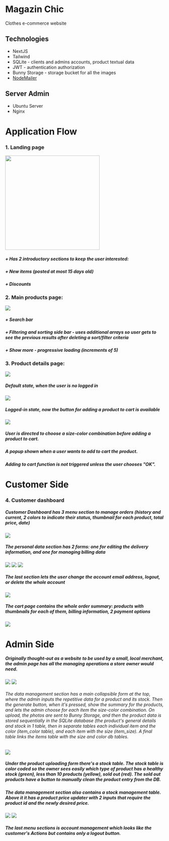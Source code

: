 # Magazin Chic
Clothes e-commerce website



## Technologies
+ NextJS
+ Tailwind
+ SQLite - clients and admins accounts, product textual data
+ JWT - authentication authorization
+ Bunny Storage - storage bucket for all the images
+ [NodeMailer](https://www.nodemailer.com)

## Server Admin
+ Ubuntu Server
+ Nginx



# Application Flow

### 1. Landing page
<img src="https://github.com/HVTom/magazin-chic/blob/main/UI/Landing.png" width="300" />

##### + Has 2 introductory sections to keep the user interested:
#####   + New items (posted at most 15 days old)
#####   + Discounts



### 2. Main products page:
<img src="https://github.com/HVTom/magazin-chic/blob/main/UI/Products.png">

##### + Search bar
##### + Filtering and sorting side bar - uses additional arrays so user gets to see the previous results after deleting a sort/filter criteria
##### + Show more - progressive loading (increments of 5)


### 3. Product details page:



<img src="https://github.com/HVTom/magazin-chic/blob/main/UI/Product_Detail.png">

##### Default state, when the user is no logged in



<img src="https://github.com/HVTom/magazin-chic/blob/main/UI/Product_Details_Logged_In.png">

##### Logged-in state, now the button for adding a product to cart is available



<img src="https://github.com/HVTom/magazin-chic/blob/main/UI/Add_To_Cart_Popup.png">

##### User is directed to choose a size-color combination before adding a product to cart.
##### A popup shown when a user wants to add to cart the product.
##### Adding to cart function is not triggered unless the user chooses "OK".



# Customer Side


### 4. Customer dashboard

##### Customer Dashboard has 3 menu section to manage orders (history and current, 2 colors to indicate their status, thumbnail for each product, total price, date)

<img src="https://github.com/HVTom/magazin-chic/blob/main/UI/Customer_Dashboard_Orders.png">


##### The personal data section has 2 forms: one for editing the delivery information, and one for managing billing data
<img src="https://github.com/HVTom/magazin-chic/blob/main/UI/Customer_Dashboard_Personal_Data.png">
<img src="https://github.com/HVTom/magazin-chic/blob/main/UI/Customer_Dashboard_Personal_Data_Delivery_Address.png">
<img src="https://github.com/HVTom/magazin-chic/blob/main/UI/Customer_Dashboard_Personal_Data_Billing_Address.png">

##### The last section lets the user change the account email address, logout, or delete the whole account

<img src="https://github.com/HVTom/magazin-chic/blob/main/UI/Customer_Dashboard_Account_Actions.png">


##### The cart page contains the whole order summary: products with thumbnails for each of them, billing information, 2 payment options

<img src="https://github.com/HVTom/magazin-chic/blob/main/UI/Cart.png">




# Admin Side
##### Originally thought-out as a website to be used by a small, local merchant, the admin page has all the managing operations a store owner would need. 

<img src="https://github.com/HVTom/magazin-chic/blob/main/UI/Admin_Dashboard_Product_Upload.png">
<img src="https://github.com/HVTom/magazin-chic/blob/main/UI/Admin_Dashboard_Size_Color_Editing.png">


<!--<img src="https://github.com/HVTom/magazin-chic/blob/main/UI/Admin_Dashboard_Add_Article_Main_Product_Details.png">-->
###### The data management section has a main collapsible form at the top, where the admin inputs the repetitive data for a product and its stock. Then the generate button, when it's pressed, show the summary for the products, and lets the admin choose for each item the size-color combination. On upload, the photos are sent to Bunny Storage, and then the product data is stored sequentially in the SQLite database (the product's general details and stock in 1 table, then in separate tables each individual item and the color (item_color table), and each item with the size (item_size). A final table links the items table with the size and color db tables.

<img src="https://github.com/HVTom/magazin-chic/blob/main/UI/Admin_Dashboard_Stock_Management.png">

##### Under the product uploading form there's a stock table. The stock table is color coded so the owner sees easily which type of product has a healthy stock (green), less than 10 products (yellow), sold out (red). The sold out products have a button to manually clean the product entry from the DB. 
##### The data management section also contains a stock management table. Above it it has a product price updater with 2 inputs that require the product id and the newly desired price.

<img src="https://github.com/HVTom/magazin-chic/blob/main/UI/Admin_Dashboard_Order_Management_1.png">
<img src="https://github.com/HVTom/magazin-chic/blob/main/UI/Admin_Dashboard_Orders_Full_Order_Details_Card.png">


##### The last menu sections is account management which looks like the customer's Actions but contains only a logout button.
